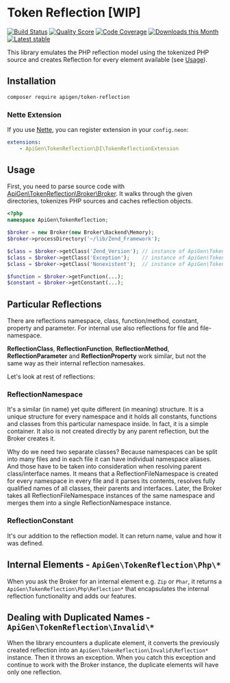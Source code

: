 # Token Reflection [WIP]

[![Build Status](https://img.shields.io/travis/apigen/TokenReflection/master.svg?style=flat-square)](https://travis-ci.org/apigen/TokenReflection)
[![Quality Score](https://img.shields.io/scrutinizer/g/ApiGen/TokenReflection.svg?style=flat-square)](https://scrutinizer-ci.com/g/ApiGen/TokenReflection)
[![Code Coverage](https://img.shields.io/scrutinizer/coverage/g/ApiGen/TokenReflection.svg?style=flat-square)](https://scrutinizer-ci.com/g/ApiGen/TokenReflection)
[![Downloads this Month](https://img.shields.io/packagist/dm/apigen/token-reflection.svg?style=flat-square)](https://packagist.org/packages/apigen/token-reflection)
[![Latest stable](https://img.shields.io/packagist/v/apigen/token-reflection.svg?style=flat-square)](https://packagist.org/packages/apigen/token-reflection)


This library emulates the PHP reflection model using the tokenized PHP source and creates Reflection for every element available (see [Usage](#usage)).


## Installation

```sh
composer require apigen/token-reflection
```

### Nette Extension

If you use [Nette](http://nette.org), you can register extension in your `config.neon`:

```yaml
extensions:
	- ApiGen\TokenReflection\DI\TokenReflectionExtension
```


## Usage

First, you need to parse source code with [ApiGen\TokenReflection\Broker\Broker](src/Broker/Broker.php).
It walks through the given directories, tokenizes PHP sources and caches reflection objects.

```php
<?php
namespace ApiGen\TokenReflection;

$broker = new Broker(new Broker\Backend\Memory);
$broker->processDirectory('~/lib/Zend_Framework');

$class = $broker->getClass('Zend_Version'); // instance of ApiGen\TokenReflection\Reflection\ReflectionClass
$class = $broker->getClass('Exception');    // instance of ApiGen\TokenReflection\Php\ReflectionClass
$class = $broker->getClass('Nonexistent');  // instance of ApiGen\TokenReflection\Dummy\ReflectionClass

$function = $broker->getFunction(...);
$constant = $broker->getConstant(...);
```


## Particular Reflections

There are reflections namespace, class, function/method, constant, property and parameter.
For internal use also reflections for file and file-namespace. 

**ReflectionClass**, **ReflectionFunction**, **ReflectionMethod**, **ReflectionParameter** and **ReflectionProperty** work similar, but not the same way as their internal reflection namesakes.

Let's look at rest of reflections:

### ReflectionNamespace
 
It's a similar (in name) yet quite different (in meaning) structure. It is a unique structure for every namespace and it holds all constants, functions and classes from this particular namespace inside. In fact, it is a simple container. It also is not created directly by any parent reflection, but the Broker creates it.

Why do we need two separate classes? Because namespaces can be split into many files and in each file it can have individual namespace aliases. And those have to be taken into consideration when resolving parent class/interface names. It means that a ReflectionFileNamespace is created for every namespace in every file and it parses its contents, resolves fully qualified names of all classes, their parents and interfaces. Later, the Broker takes all ReflectionFileNamespace instances of the same namespace and merges them into a single ReflectionNamespace instance.

### ReflectionConstant

It's our addition to the reflection model. It can return name, value and how it was defined.


## Internal Elements - `ApiGen\TokenReflection\Php\*`

When you ask the Broker for an internal element e.g. `Zip` or `Phar`, it returns a `ApiGen\TokenReflection\Php\Reflection*` that encapsulates the internal reflection functionality and adds our features.


## Dealing with Duplicated Names - `ApiGen\TokenReflection\Invalid\*`

When the library encounters a duplicate element, it converts the previously created reflection into an `ApiGen\TokenReflection\Invalid\Reflection*` instance.
Then it throws an exception. When you catch this exception and continue to work with the Broker instance, the duplicate elements will have only one reflection.
